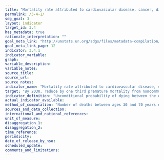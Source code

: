 ```yaml
---
title: "Mortality rate attributed to cardiovascular disease, cancer, diabetes or chronic respiratory disease"
permalink: /3-4-1/
sdg_goal: 3
layout: indicator
target_id: 3.4
has_metadata: true
rationale_interpretation: ""
goal_meta_link: "http://unstats.un.org/sdgs/files/metadata-compilation/Metadata-Goal-3.pdf"
goal_meta_link_page: 12
indicator: 3.4.1
indicator_variable: 
graph: 
variable_description: 
variable_notes: 
source_title: 
source_url: 
source_notes: 
indicator_name: "Mortality rate attributed to cardiovascular disease, cancer, diabetes or chronic respiratory disease"
target: "By 2030, reduce by one third premature mortality from noncommunicable diseases through prevention and treatment and promote mental health and well-being."
indicator_definition: "Unconditional probability of dying between the exact ages of 30 and 70 years from cardiovascular diseases, cancer, diabetes or chronic respiratory diseases."
actual_indicator_available: 
method_of_computation: "Number of deaths between ages 30 and 70 years due to the four causes / Number of years of exposure. \nMethod of measurement \nDeaths from these four causes will be based on the following ICD codes: 100-I99, COO-C97, E10-E14 and J30-J98. \nMethod of estimation \nModelling, using multiple inputs, is often used if no complete and accurate data are available. \nAge standardization is done for comparability over time and between populations."
sources_and_data_collection: 
international_and_national_references: 
unit_of_measure: 
disaggregation_1: 
disaggregation_2: 
time_reference: 
periodicity: 
date_of_release_by_nso: 
scheduled_update: 
comments_and_limitations: 
---
```


